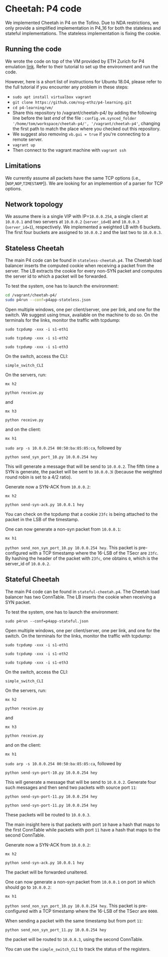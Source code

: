 # Cheetah: P4 code

We implemented Cheetah in P4 on the Tofino. Due to NDA restrictions, we only provide a simplified implementation in P4_16 for both the stateless and stateful implementations. The stateless implementation is fixing the cookie.

## Running the code

We wrote the code on top of the VM provided by ETH Zurich for P4 emulation [link](https://github.com/nsg-ethz/p4-learning). Refer to their tutorial to set up the environment and run the code. 

However, here is a short list of instructions for Ubuntu 18.04, please refer to the full tutorial if you encounter any problem in these steps:
 * `sudo apt install virtualbox vagrant`
 * `git clone https://github.com/nsg-ethz/p4-learning.git`
 * `cd p4-learning/vm/`
 * Share this repository to /vagrant/cheetah-p4/ by adding the following line before the last *end* of the file : `config.vm.synced_folder '/home/tom/workspace/cheetah-p4/', '/vagrant/cheetah-p4'`, changing the first path to match the place where you checked out this repository.
 * We suggest also removing `vb.gui = true` if you're connecting to a remote server.
 * `vagrant up`
 * Then connect to the vagrant machine with `vagrant ssh`

## Limitations

We currently assume all packets have the same TCP options (i.e., [`NOP`,`NOP`,`TIMESTAMP`]). We are looking for an implemention of a parser for TCP options. 

## Network topology

We assume there is a single VIP with IP=`10.0.0.254`, a single client at `10.0.0.1` and two servers at `10.0.0.2` (`server_id=0`) and `10.0.0.3` (`server_id=1`), respectively. We implemented a weighted LB with 6 buckets. The first four buckets are assigned to `10.0.0.2` and the last two to `10.0.0.3`.

## Stateless Cheetah

The main P4 code can be found in `stateless-cheetah.p4`. The Cheetah load balancer inserts the computed cookie when receiving a packet from the server. The LB extracts the cookie for every non-SYN packet and computes the server id to which a packet will be forwarded.

To test the system, one has to launch the environment:

```bash
cd /vagrant/cheetah-p4/
sudo p4run --conf=p4app-stateless.json
```

Open multiple windows, one per client/server, one per link, and one for the switch. We suggest using tmux, available on the machine to do so. On the terminals for the links, monitor the traffic with tcpdump:

`sudo tcpdump -xxx -i s1-eth1`

`sudo tcpdump -xxx -i s1-eth2`

`sudo tcpdump -xxx -i s1-eth3`

On the switch, access the CLI:

`simple_switch_CLI`

On the servers, run:

`mx h2`

`python receive.py`

and

`mx h3`

`python receive.py`

and on the client:

`mx h1`

`sudo arp -s 10.0.0.254 00:50:ba:85:85:ca`, followed by

`python send_syn_port_10.py 10.0.0.254 hey`

This will generate a message that will be send to `10.0.0.2`. The fifth time a SYN is generate, the packet will be sent to `10.0.0.3`i (because the weighted round robin is set to a 4/2 ratio).

Generate now a SYN-ACK from `10.0.0.2`:

`mx h2` 

`python send-syn-ack.py 10.0.0.1 hey`

You can check on the tcpdump that a cookie `23fc` is being attached to the packet in the LSB of the timestamp.

One can now generate a non-syn packet from `10.0.0.1`:

`mx h1`

`python send_non_syn_port_10.py 10.0.0.254 hey`. This packet is pre-configured with a TCP timestamp where the 16-LSB of the TSecr are `23fc`. By hashing the header of the packet with `23fc`, one obtains `0`, which is the server_id of `10.0.0.2`.


## Stateful Cheetah

The main P4 code can be found in `stateful-cheetah.p4`. The Cheetah load balancer has two ConnTable. The LB inserts the cookie when receiving a SYN packet. 

To test the system, one has to launch the environment:

`sudo p4run --conf=p4app-stateful.json`

Open multiple windows, one per client/server, one per link, and one for the switch. On the terminals for the links, monitor the traffic with tcpdump:

`sudo tcpdump -xxx -i s1-eth1`

`sudo tcpdump -xxx -i s1-eth2`

`sudo tcpdump -xxx -i s1-eth3`

On the switch, access the CLI:

`simple_switch_CLI`

On the servers, run:

`mx h2`

`python receive.py`

and

`mx h3`

`python receive.py`

and on the client:

`mx h1`

`sudo arp -s 10.0.0.254 00:50:ba:85:85:ca`, followed by

`python send-syn-port-10.py 10.0.0.254 hey`

This will generate a message that will be send to `10.0.0.2`. Generate four such messages and then send two packets with  source port `11`:

`python send-syn-port-11.py 10.0.0.254 hey`

`python send-syn-port-11.py 10.0.0.254 hey`

These packets will be routed to `10.0.0.3`.

The main insight here is that packets with port `10` have a hash that maps to the first ConnTable while packets with port `11` have a hash that maps to the second ConnTable.

Generate now a SYN-ACK from `10.0.0.2`:

`mx h2` 

`python send-syn-ack.py 10.0.0.1 hey`

The packet will be forwarded unaltered. 

One can now generate a non-syn packet from `10.0.0.1` on port `10` which should go to `10.0.0.2`:

`mx h1`

`python send_non_syn_port_10.py 10.0.0.254 hey`. This packet is pre-configured with a TCP timestamp where the 16-LSB of the TSecr are `0000`. 

When sending a packet with the same timestamp but from port `11`:

`python send_non_syn_port_11.py 10.0.0.254 hey`

the packet will be routed to `10.0.0.3`, using the second ConnTable. 

You can use the `simple_switch_CLI` to track the status of the registers.
